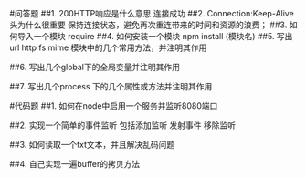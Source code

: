 #问答题
##1. 200HTTP响应是什么意思
	连接成功
##2. Connection:Keep-Alive头为什么很重要
	保持连接状态，避免再次重连带来的时间和资源的浪费；
##3. 如何导入一个模块
	require
##4. 如何安装一个模块
	npm install (模块名)
##5. 写出 url http fs mime 模块中的几个常用方法，并注明其作用
	
##6. 写出几个global下的全局变量并注明其作用
	
##7. 写出几个process 下的几个属性或方法并注明其作用
	
 
 
#代码题
##1. 如何在node中启用一个服务并监听8080端口

##2. 实现一个简单的事件监听 包括添加监听  发射事件 移除监听

##3. 如何读取一个txt文本，并且解决乱码问题

##4. 自己实现一遍buffer的拷贝方法
